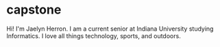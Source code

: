 # capstone
Hi! I'm Jaelyn Herron. I am a current senior at Indiana University studying Informatics. I love all things technology, sports, and outdoors.
